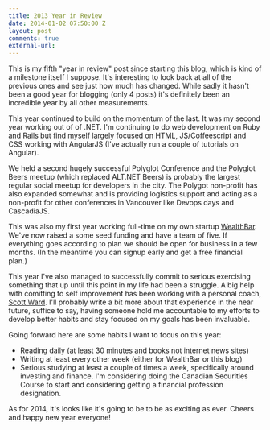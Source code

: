 ```yaml
---
title: 2013 Year in Review
date: 2014-01-02 07:50:00 Z
layout: post
comments: true
external-url: 
---
```


This is my fifth "year in review" post since starting this blog, which is kind
of a milestone itself I suppose. It's interesting to look back at all of the
previous ones and see just how much has changed. While sadly it hasn't been a
good year for blogging (only 4 posts) it's definitely been an incredible year
by all other measurements.

<!--more-->

This year continued to build on the momentum of the last. It was my second year
working out of of .NET. I'm continuing to do web development on Ruby and Rails
but find myself largely focused on HTML, JS/Coffeescript and CSS working with
AngularJS (I've actually run a couple of tutorials on Angular). 

We held a second hugely successful Polyglot Conference and the Polyglot Beers
meetup (which replaced ALT.NET Beers) is probably the largest regular social
meetup for developers in the city. The Polygot non-profit has also expanded
somewhat and is providing logistics support and acting as a non-profit for
other conferences in Vancouver like Devops days and CascadiaJS.

This was also my first year working full-time on my own startup
[WealthBar](http://www.wealthbar.com). We've now raised a some seed funding and
have a team of five. If everything goes according to plan we should be open for
business in a few months. (In the meantime you can signup early and get a free
financial plan.)

This year I've also managed to successfully commit to serious exercising
something that up until this point in my life had been a struggle. A big help
with comitting to self improvement has been working with a personal coach,
[Scott Ward](http://www.habitstack.com/). I'll probably write a bit more about
that experience in the near future, suffice to say, having someone hold me
accountable to my efforts to develop better habits and stay focused on my goals
has been invaluable.

Going forward here are some habits I want to focus on this year:

* Reading daily (at least 30 minutes and books not internet news sites)
* Writing at least every other week (either for WealthBar or this blog)
* Serious studying at least a couple of times a week, specifically around
  investing and finance. I'm considering doing the Canadian Securities Course
  to start and considering getting a financial profession designation.

As for 2014, it's looks like it's going to be to be as exciting as ever. Cheers
and happy new year everyone!
